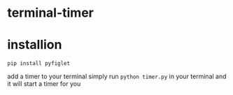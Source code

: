 # terminal-timer

# installion
    
    pip install pyfiglet



add a timer to your terminal
simply run `python timer.py` in your terminal and it will start a timer for you